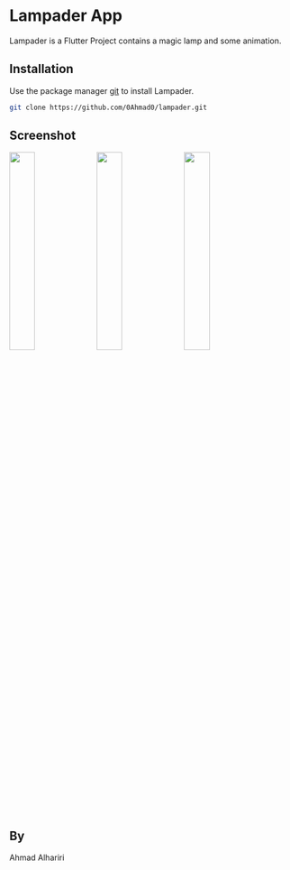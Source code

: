 # Lampader App

Lampader is a Flutter Project contains a magic lamp and some animation.

## Installation

Use the package manager [git](https://git-scm.com/downloads) to install Lampader.

```bash
git clone https://github.com/0Ahmad0/lampader.git
```

## Screenshot
<div>
<img src="https://github.com/user-attachments/assets/a5bb6a6a-e675-4b57-9e21-7b5abf3fde9c" width=30% height=30%>
<img src="https://github.com/user-attachments/assets/0088877d-0fec-49f7-8101-e10d5481517c" width=30% height=30%>
<img src="https://github.com/user-attachments/assets/179da81c-6e8c-45e7-b6f3-fcc58b543ccd" width=30% height=30%>
</div>

## By

Ahmad Alhariri
